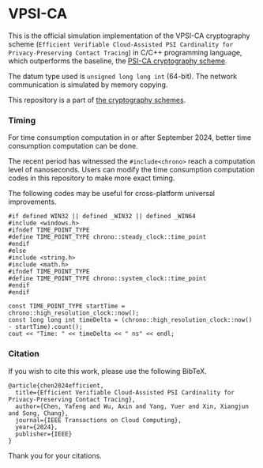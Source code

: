# VPSI-CA

This is the official simulation implementation of the VPSI-CA cryptography scheme (``Efficient Verifiable Cloud-Assisted PSI Cardinality for Privacy-Preserving Contact Tracing``) in C/C++ programming language, which outperforms the baseline, the [PSI-CA cryptography scheme](https://github.com/BatchClayderman/PSI-CA-ull). 

The datum type used is ``unsigned long long int`` (64-bit). The network communication is simulated by memory copying. 

This repository is a part of [the cryptography schemes](https://github.com/BatchClayderman/Cryptography-Schemes). 

### Timing

For time consumption computation in or after September 2024, better time consumption computation can be done. 

The recent period has witnessed the ``#include<chrono>`` reach a computation level of nanoseconds. Users can modify the time consumption computation codes in this repository to make more exact timing. 

The following codes may be useful for cross-platform universal improvements. 

```
#if defined WIN32 || defined _WIN32 || defined _WIN64
#include <windows.h>
#ifndef TIME_POINT_TYPE
#define TIME_POINT_TYPE chrono::steady_clock::time_point
#endif
#else
#include <string.h>
#include <math.h>
#ifndef TIME_POINT_TYPE
#define TIME_POINT_TYPE chrono::system_clock::time_point
#endif
#endif
```

```
const TIME_POINT_TYPE startTime = chrono::high_resolution_clock::now();
const long long int timeDelta = (chrono::high_resolution_clock::now() - startTime).count();
cout << "Time: " << timeDelta << " ns" << endl;
```

### Citation

If you wish to cite this work, please use the following BibTeX. 

```
@article{chen2024efficient,
  title={Efficient Verifiable Cloud-Assisted PSI Cardinality for Privacy-Preserving Contact Tracing},
  author={Chen, Yafeng and Wu, Axin and Yang, Yuer and Xin, Xiangjun and Song, Chang},
  journal={IEEE Transactions on Cloud Computing},
  year={2024},
  publisher={IEEE}
}
```

Thank you for your citations. 
